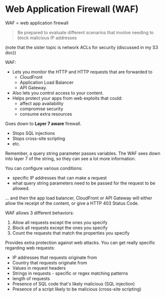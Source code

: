 # Web Application Firewall (WAF)

WAF = web application firewall 

> Be prepared to evaluate different scenarios that involve needing to block malicious IP addresses

(note that the sister topic is network ACLs for security (discussed in my S3 doc))

WAF: 

* Lets you monitor the HTTP and HTTP requests that are forwarded to 
  * CloudFront
  * Application Load Balancer
  * API Gateway.
* Also lets you control access to your content.
* Helps protect your apps from web exploits that could:
  * affect app availability
  * compromise security
  * consume extra resources

Goes down to **Layer 7 aware** firewall.

* Stops SQL injections
* Stops cross-site scripting
* etc.

Remember, a query string parameter passes variables. The WAF sees down into layer 7 of the string, so they can see a lot more information. 

You can configure various conditions:

* specific IP addresses that can make a request
* what query string parameters need to be passed for the request to be allowed. 

... and then the app load balancer, CloudFront or API Gateway will either allow the receipt of the content, or give a HTTP 403 Status Code.

WAF allows 3 different behaviors:

1. Allow all requests except the ones you specify
2. Block all requests except the ones you specify
3. Count the requests that match the properties you specify

Provides extra protection against web attacks. You can get really specific regarding web requests:

* IP addresses that requests originate from
* Country that requests originate from
* Values in request headers
* Strings in requests - specific or regex matching patterns
* length of requests
* Presence of SQL code that's likely malicious (SQL injection)
* Presence of a script likely to be malicious (cross-site scripting)